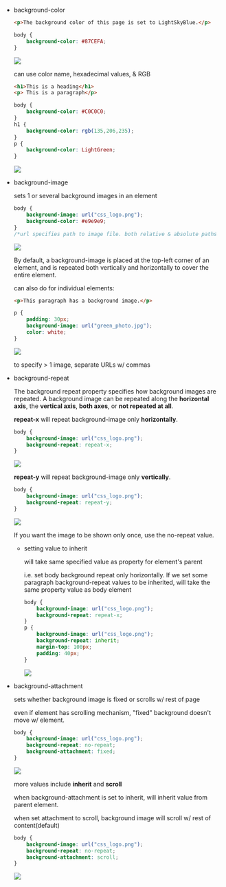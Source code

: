 -   background-color
    
    ```html
    <p>The background color of this page is set to LightSkyBlue.</p>
    ```
    
    ```css
    body {
    	background-color: #87CEFA;
    }
    ```
    
    ![](https://s3.us-west-2.amazonaws.com/secure.notion-static.com/f513185b-dd5e-4904-8876-fda292342ed1/Untitled.png?X-Amz-Algorithm=AWS4-HMAC-SHA256&X-Amz-Credential=AKIAT73L2G45O3KS52Y5%2F20210307%2Fus-west-2%2Fs3%2Faws4_request&X-Amz-Date=20210307T230619Z&X-Amz-Expires=86400&X-Amz-Signature=170cc5a6ea77b1f32bfa62996cbd1e1a51bfc709223e656643fdd70f5845279a&X-Amz-SignedHeaders=host&response-content-disposition=filename%20%3D%22Untitled.png%22)
    
    can use color name, hexadecimal values, & RGB
    
    ```html
    <h1>This is a heading</h1>
    <p> This is a paragraph</p>
    ```
    
    ```css
    body {
    	background-color: #C0C0C0;
    }
    h1 {
    	background-color: rgb(135,206,235);
    }
    p {
    	background-color: LightGreen;
    }
    ```
    
    ![](https://s3.us-west-2.amazonaws.com/secure.notion-static.com/feeba2e6-4244-4511-824a-fe7c941b4679/Untitled.png?X-Amz-Algorithm=AWS4-HMAC-SHA256&X-Amz-Credential=AKIAT73L2G45O3KS52Y5%2F20210307%2Fus-west-2%2Fs3%2Faws4_request&X-Amz-Date=20210307T230636Z&X-Amz-Expires=86400&X-Amz-Signature=5d6ba3fa3ade44bc845c9649d38a4a9c44d8e65f2fd3f31557c9a0497e716fd1&X-Amz-SignedHeaders=host&response-content-disposition=filename%20%3D%22Untitled.png%22)
    
-   background-image
    
    sets 1 or several background images in an element
    
    ```css
    body {
    	background-image: url("css_logo.png");
    	background-color: #e9e9e9;
    }
    /*url specifies path to image file. both relative & absolute paths are supported*/
    ```
    
    ![](https://s3.us-west-2.amazonaws.com/secure.notion-static.com/5570e054-87c8-48c4-a39a-8996c9900236/Untitled.png?X-Amz-Algorithm=AWS4-HMAC-SHA256&X-Amz-Credential=AKIAT73L2G45O3KS52Y5%2F20210307%2Fus-west-2%2Fs3%2Faws4_request&X-Amz-Date=20210307T230653Z&X-Amz-Expires=86400&X-Amz-Signature=63a5c17cb2822712b96caf01a8a151253889c411204d2530ed28962e3cfd6406&X-Amz-SignedHeaders=host&response-content-disposition=filename%20%3D%22Untitled.png%22)
    
    By default, a background-image is placed at the top-left corner of an element, and is repeated both vertically and horizontally to cover the entire element.
    
    can also do for individual elements:
    
    ```html
    <p>This paragraph has a background image.</p>
    ```
    
    ```css
    p {
    	padding: 30px;
    	background-image: url("green_photo.jpg");
    	color: white;
    }
    ```
    
    ![](https://s3.us-west-2.amazonaws.com/secure.notion-static.com/f71b7f2e-784d-4563-a4f1-655708c112ec/Untitled.png?X-Amz-Algorithm=AWS4-HMAC-SHA256&X-Amz-Credential=AKIAT73L2G45O3KS52Y5%2F20210307%2Fus-west-2%2Fs3%2Faws4_request&X-Amz-Date=20210307T230715Z&X-Amz-Expires=86400&X-Amz-Signature=39c1c34e48151b10a0782d3eaada568617c94b5f98a1fc764c3a9be3f011a62b&X-Amz-SignedHeaders=host&response-content-disposition=filename%20%3D%22Untitled.png%22)
    
    to specify > 1 image, separate URLs w/ commas
    
-   background-repeat
    
    The background repeat property specifies how background images are repeated. A background image can be repeated along the **horizontal axis**, the **vertical axis**, **both axes**, or **not repeated at all**.
    
    **repeat-x** will repeat background-image only **horizontally**.
    
    ```css
    body {
    	background-image: url("css_logo.png");
    	background-repeat: repeat-x;
    }
    ```
    
    ![](https://s3.us-west-2.amazonaws.com/secure.notion-static.com/5e1f4cbe-ccc1-493e-a2fa-024169458569/Untitled.png?X-Amz-Algorithm=AWS4-HMAC-SHA256&X-Amz-Credential=AKIAT73L2G45O3KS52Y5%2F20210307%2Fus-west-2%2Fs3%2Faws4_request&X-Amz-Date=20210307T230734Z&X-Amz-Expires=86400&X-Amz-Signature=7d1ecbe64ffd1e52e3d3c2e8827b18a8f3fec26c3c2fafe46dbcb11e57a47ec8&X-Amz-SignedHeaders=host&response-content-disposition=filename%20%3D%22Untitled.png%22)
    
    **repeat-y** will repeat background-image only **vertically**.
    
    ```css
    body {
    	background-image: url("css_logo.png");
    	background-repeat: repeat-y;
    }
    ```
    
    ![](https://s3.us-west-2.amazonaws.com/secure.notion-static.com/1f8491b1-c51f-4b53-a93e-97a1ebae3821/Untitled.png?X-Amz-Algorithm=AWS4-HMAC-SHA256&X-Amz-Credential=AKIAT73L2G45O3KS52Y5%2F20210307%2Fus-west-2%2Fs3%2Faws4_request&X-Amz-Date=20210307T230748Z&X-Amz-Expires=86400&X-Amz-Signature=bd033ba2461be766cdccb1637e9e4dab882bad62cd4c9d668354d67a398326f2&X-Amz-SignedHeaders=host&response-content-disposition=filename%20%3D%22Untitled.png%22)
    
    If you want the image to be shown only once, use the no-repeat value.
    
    -   setting value to inherit
        
        will take same specified value as property for element's parent
        
        i.e. set body background repeat only horizontally. If we set some paragraph background-repeat values to be inherited, will take the same property value as body element
        
        ```css
        body {
        	background-image: url("css_logo.png");
        	background-repeat: repeat-x;
        }
        p {
        	background-image: url("css_logo.png");
        	background-repeat: inherit;
        	margin-top: 100px;
        	padding: 40px;
        }
        ```
        
        ![](https://s3.us-west-2.amazonaws.com/secure.notion-static.com/e16f7297-e3a0-4c22-b80f-fa293f7c6526/Untitled.png?X-Amz-Algorithm=AWS4-HMAC-SHA256&X-Amz-Credential=AKIAT73L2G45O3KS52Y5%2F20210307%2Fus-west-2%2Fs3%2Faws4_request&X-Amz-Date=20210307T230824Z&X-Amz-Expires=86400&X-Amz-Signature=331e8e5a8a5eb1e00f88310b3a2311eeb66de13157df4b09df5417a05f00faa4&X-Amz-SignedHeaders=host&response-content-disposition=filename%20%3D%22Untitled.png%22)
        
-   background-attachment
    
    sets whether background image is fixed or scrolls w/ rest of page
    
    even if element has scrolling mechanism, "fixed" background doesn't move w/ element.
    
    ```css
    body {
    	background-image: url("css_logo.png");
    	background-repeat: no-repeat;
    	background-attachment: fixed;
    }
    ```
    
    ![](https://s3.us-west-2.amazonaws.com/secure.notion-static.com/81bd3996-c84b-484d-a410-f3b4bf2f740a/Untitled.png?X-Amz-Algorithm=AWS4-HMAC-SHA256&X-Amz-Credential=AKIAT73L2G45O3KS52Y5%2F20210307%2Fus-west-2%2Fs3%2Faws4_request&X-Amz-Date=20210307T230841Z&X-Amz-Expires=86400&X-Amz-Signature=d859e3d80cc6433b4b8669abcdc67de45665fd84730bb7bfb0d5d5e549f281c7&X-Amz-SignedHeaders=host&response-content-disposition=filename%20%3D%22Untitled.png%22)
    
    more values include **inherit** and **scroll**
    
    when background-attachment is set to inherit, will inherit value from parent element.
    
    when set attachment to scroll, background image will scroll w/ rest of content(default)
    
    ```css
    body {
    	background-image: url("css_logo.png");
    	background-repeat: no-repeat;
    	background-attachment: scroll;
    }
    ```
    
    ![](https://s3.us-west-2.amazonaws.com/secure.notion-static.com/30adff78-fda8-4a5f-a463-2eb20e5d8709/Untitled.png?X-Amz-Algorithm=AWS4-HMAC-SHA256&X-Amz-Credential=AKIAT73L2G45O3KS52Y5%2F20210307%2Fus-west-2%2Fs3%2Faws4_request&X-Amz-Date=20210307T230908Z&X-Amz-Expires=86400&X-Amz-Signature=ab226e5b461eac1bd0f06010fcc64ea9dcafc9683557c3f492171c596e653bc7&X-Amz-SignedHeaders=host&response-content-disposition=filename%20%3D%22Untitled.png%22)